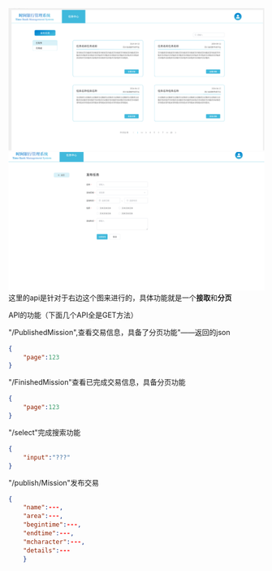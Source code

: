 ![img_1.png](img_1.png)
![img_2.png](img_2.png)
这里的api是针对于右边这个图来进行的，具体功能就是一个**接取**和**分页**


API的功能（下面几个API全是GET方法）

"/PublishedMission",查看交易信息，具备了分页功能"——返回的json
```json
{
    "page":123
}
```

"/FinishedMission"查看已完成交易信息，具备分页功能
```json
{
    "page":123
}
```

"/select"完成搜索功能
```json
{
    "input":"???"
}
```

"/publish/Mission"发布交易
```json
{
    "name":---,
    "area":---,
    "begintime":---,
    "endtime":---,
    "mcharacter":---,
    "details":---
    }
```